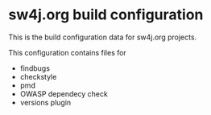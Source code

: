 # sw4j.org build configuration

This is the build configuration data for sw4j.org projects.

This configuration contains files for
* findbugs
* checkstyle
* pmd
* OWASP dependecy check
* versions plugin

